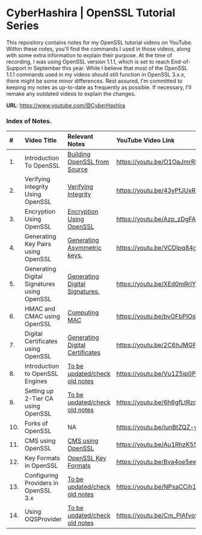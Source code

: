 # CyberHashira | OpenSSL Tutorial Series 

This repository contains notes for my OpenSSL tutorial videos on YouTube. Within these notes, you'll find the commands I used in those videos, along with some extra information to explain their purpose.
At the time of recording, I was using OpenSSL version 1.1.1, which is set to reach End-of-Support in September this year. While I believe that most of the OpenSSL 1.1.1 commands used in my videos should still function in OpenSSL 3.x.x, there might be some minor differences. Rest assured, I'm committed to keeping my notes as up-to-date as frequently as possible. If necessary, I'll remake any outdated videos to explain the changes.

**URL**: https://www.youtube.com/@CyberHashira


### Index of Notes.

| # | Video Title | Relevant Notes | YouTube Video Link
| :--- | :--- | :--- | :--- |
| 1. | Introduction To OpenSSL | [Building OpenSSL from Source](building_openssl_from_source.md) | https://youtu.be/O1OaJmrRHrw |
| 2. | Verifying Integrity Using OpenSSL | [Verifying Integrity](verifying_integrity.md) | https://youtu.be/43yPfJUxRCQ |
| 3. | Encryption Using OpenSSL | [Encryption Using OpenSSL](encryption_using_openssl.md) | https://youtu.be/Azp_zDgFAGk |
| 4. | Generating Key Pairs using OpenSSL | [Generating Asymmetric keys.](generating_asymmetric_keys.md) | https://youtu.be/VCDIpq84gVA |
| 5. | Generating Digital Signatures using OpenSSL | [Generating Digital Signatures.](generating_digital_signatures.md) | https://youtu.be/XEd0mRrlYHY |
| 6. | HMAC and CMAC using OpenSSL | [Computing MAC](compute_mac.md) | https://youtu.be/bvOFbPIOsY8 |
| 7. | Digital Certificates using OpenSSL  | [Generating Digital Certificates](digital_certificate_using_openssl.md) | https://youtu.be/2C6hJMGFTYk |
| 8. | Introduction to OpenSSL Engines | [To be updated/check old notes](old_notes/OpenSSL_Engines.txt) | https://youtu.be/Vu1Z5ip0PpM |
| 9. | Setting up 2-Tier CA using OpenSSL | [To be updated/check old notes](old_notes/Setup_Two_Tier_PKI_Using_OpenSSL.txt) | https://youtu.be/6h6gfLtRzqs |
| 10. | Forks of OpenSSL | NA | https://youtu.be/IunBtZQZ-yU |
| 11. | CMS using OpenSSL | [CMS using OpenSSL](openssl_cms.md) | https://youtu.be/Au1RhzK55y4 |
| 12. | Key Formats in OpenSSL | [OpenSSL Key Formats](openssl_key_format.md) | https://youtu.be/Bva4oe5ewuQ |
| 13. | Configuring Providers in OpenSSL 3.x | [To be updated/check old notes](old_notes/Configuring_Providers.txt) | https://youtu.be/NPxaCCih1QI |
| 14. | Using OQSProvider | [To be updated/check old notes](old_notes/) | https://youtu.be/Cm_PIAfvo9A |
